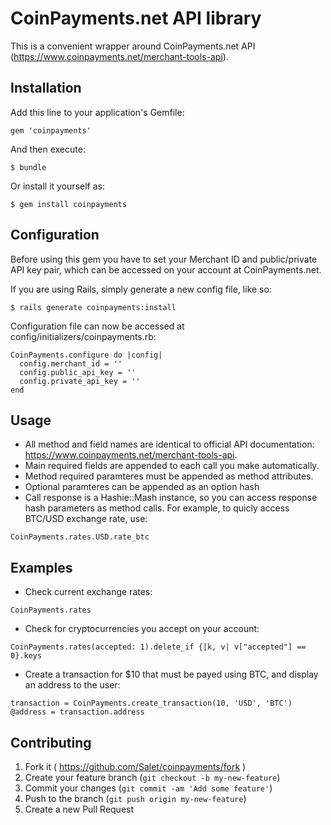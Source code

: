 # CoinPayments.net API library

This is a convenient wrapper around CoinPayments.net API (https://www.coinpayments.net/merchant-tools-api).

## Installation

Add this line to your application's Gemfile:

    gem 'coinpayments'

And then execute:

    $ bundle

Or install it yourself as:

    $ gem install coinpayments

## Configuration

Before using this gem you have to set your Merchant ID and public/private API key pair, which can be accessed on your account at CoinPayments.net.

If you are using Rails, simply generate a new config file, like so:

    $ rails generate coinpayments:install

Configuration file can now be accessed at config/initializers/coinpayments.rb:

```
CoinPayments.configure do |config|
  config.merchant_id = ''
  config.public_api_key = ''
  config.private_api_key = ''
end
```

## Usage

- All method and field names are identical to official API documentation: https://www.coinpayments.net/merchant-tools-api.
- Main required fields are appended to each call you make automatically.
- Method required paramteres must be appended as method attributes.
- Optional paramteres can be appended as an option hash
- Call response is a Hashie::Mash instance, so you can access response hash parameters as method calls. For example, to quicly access BTC/USD exchange rate, use:

`CoinPayments.rates.USD.rate_btc`

## Examples

- Check current exchange rates:

`CoinPayments.rates`

- Check for cryptocurrencies you accept on  your account:

`CoinPayments.rates(accepted: 1).delete_if {|k, v| v["accepted"] == 0}.keys`

- Create a transaction for $10 that must be payed using BTC, and display an address to the user:

```
transaction = CoinPayments.create_transaction(10, 'USD', 'BTC')
@address = transaction.address
```

## Contributing

1. Fork it ( https://github.com/Salet/coinpayments/fork )
2. Create your feature branch (`git checkout -b my-new-feature`)
3. Commit your changes (`git commit -am 'Add some feature'`)
4. Push to the branch (`git push origin my-new-feature`)
5. Create a new Pull Request
